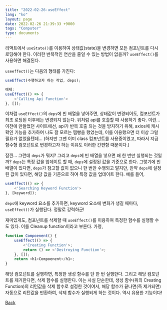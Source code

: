 ```yaml
---
title: "2022-02-26-useEffect"
lang: "ko"
layout: page
date: 2022-02-26 21:39:33 +9000
tags: "Computer"
type: documents
---
```

<!--  [[Computer]] -->

리액트에서 `useState()`를 이용하여 상태값(state)을 변경하면 모든 컴포넌트를 다시 로딩해야 한다. 이러한 반복적인 연산을 줄일 수 있는 방법이 없을까? `useEffect()`를 사용하면 해결된다.

`useeffect()`는 다음의 형태를 가진다:

```javascript
useEffect(수행하고자 하는 작업, deps);

예제:
useEffect(() => {
    <'Calling Api Function'>
}, []);
```

이처럼 `useEffect()`의 `deps`에 빈 배열을 넣어주면, 상태값이 변경되어도, 컴포넌트가 최초 로딩된 이후에는 변경되지 않는다. 위처럼 api를 호출할 때 사용하기 좋다. 이런... 이전에 만들었던 사이트에선, api가 반복 호출 되는 것을 방지하기 위해, axios에 캐시 확인 기능을 추가하여 나도 잘 모르는 땜빵을 했었는데, 이를 이용했으면 더 이상 그럴 필요가 없었을텐데... (하지만 그땐 이미 class 컴포넌트를 사용중이였고, 따라서 지금 함수형 컴포넌트로 변경하고자 하는 이유도 이러한 간편함 때문이다.)

잠깐... 그런데 `deps`가 뭐지? 그리고 `deps`에 빈 배열을 넣으면 왜 한 번만 실행되는 것일까? `deps`는 특정 값을 업데이트 할 때, `deps`에 설정된 값을 기준으로 한다. 그렇기에 빈 배열이 있다면, `deps`가 참고할 값이 없으니 한 번만 수행되고 말지만, 만약 `deps`에 설정된 값이 있다면, 해당 값을 기준으로 하여 특정 값을 업데이트 한다. 예를 들어,

```javascript
useEffect(() => {
    <'Searching Keyword Function'>
}, [keyword]);
```

`deps`에 keyword 요소를 추가하면, keyword 요소에 변화가 생길 때마다, `useEffect()`가 실행된다. 정말로 강력하군!

재미있게도, 컴포넌트를 삭제할 때 `useEffect()`를 이용하여 특정한 함수를 실행할 수도 있다. 이를 Cleanup function이라고 부른다. 가령,

```javascript
function Compoenent() {
    useEffect(() => {
        <'Creating Function'>;
        return () => <'Destroying Function'>;
    }, []);
    return <h1>Compoenent</h1>;
}
```

해당 컴포넌트를 실행하면, 특정한 생성 함수를 단 한 번 실행한다. 그리고 해당 컴포넌트를 제거한다면, 삭제 함수를 실행한다. 이는 사실 단순한데, 생성 함수(위의 Creating Function)의 리턴값을 삭제 함수로 설정한 것이여서, 해당 함수가 끝나면(즉 제거되면) 자동으로 리턴값을 반환하여, 삭제 함수가 실행되게 하는 것이다. 역시 유용한 기능이다!

[Back](/)
